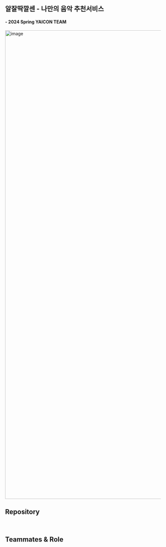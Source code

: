 ## 알잘딱깔센 - 나만의 음악 추천서비스
#### - 2024 Spring YAICON TEAM
<img width="1512" alt="image" src="https://github.com/AJTKS/.github/assets/115399447/8b372824-8df6-4e70-ba6c-9143c912b1fa">


## Repository 

<br>

## Teammates & Role

<br>
